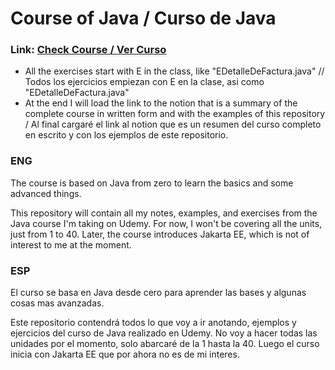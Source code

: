 # Course of Java / Curso de Java
### Link: [Check Course / Ver Curso](https://www.udemy.com/course/master-completo-java-de-cero-a-experto)
* All the exercises start with E in the class, like "EDetalleDeFactura.java" // Todos los ejercicios empiezan con E en la clase, asi como "EDetalleDeFactura.java"
* At the end I will load the link to the notion that is a summary of the complete course in written form and with the examples of this repository / Al final cargaré el link al notion que es un resumen del curso completo en escrito y con los ejemplos de este repositorio.

### ENG
The course is based on Java from zero to learn the basics and some advanced things.

This repository will contain all my notes, examples, and exercises from the Java course I'm taking on Udemy. For now, I won't be covering all the units, just from 1 to 40. Later, the course introduces Jakarta EE, which is not of interest to me at the moment.

### ESP
El curso se basa en Java desde cero para aprender las bases y algunas cosas mas avanzadas.

Este repositorio contendrá todos lo que voy a ir anotando, ejemplos y ejercicios del curso de Java realizado en Udemy. No voy a hacer todas las unidades por el momento, solo abarcaré de la 1 hasta la 40. Luego el curso inicia con Jakarta EE que por ahora no es de mi interes.
